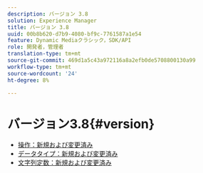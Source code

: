 ```yaml
---
description: バージョン 3.8
solution: Experience Manager
title: バージョン 3.8
uuid: 00b8b620-d7b9-4080-bf9c-7761587a1e54
feature: Dynamic Mediaクラシック，SDK/API
role: 開発者，管理者
translation-type: tm+mt
source-git-commit: 469d1a5c43a972116a8a2efb0de5708800130a99
workflow-type: tm+mt
source-wordcount: '24'
ht-degree: 8%

---
```



# バージョン3.8{#version}

* [操作：新規および変更済み](r-3-8-operations.md)
* [データタイプ：新規および変更済み](r-3-8-types.md)
* [文字列定数：新規および変更済み](r-3-8-string-constants.md)

